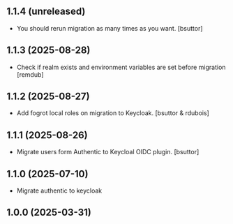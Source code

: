 ## 1.1.4 (unreleased)


- You should rerun migration as many times as you want.
  [bsuttor]


## 1.1.3 (2025-08-28)


- Check if realm exists and environment variables are set before migration
  [remdub]


## 1.1.2 (2025-08-27)


- Add fogrot local roles on migration to Keycloak.
  [bsuttor & rdubois]

## 1.1.1 (2025-08-26)


- Migrate users form Authentic to Keycloal OIDC plugin.
  [bsuttor]


## 1.1.0 (2025-07-10)


- Migrate authentic to keycloak


## 1.0.0 (2025-03-31)

